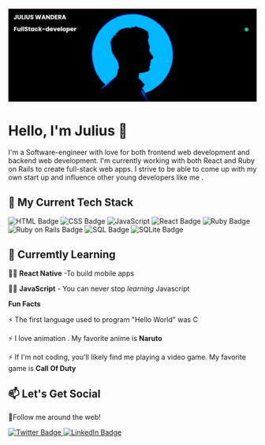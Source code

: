![Julius Wanderra GitHub Banner](banner%20(1).png)




# Hello, I'm Julius 👋

<!--
**wandera7/wandera7** is a ✨ _special_ ✨ repository because its `README.md` (this file) appears on your GitHub profile.

Here are some ideas to get you started:

- 🔭 I’m currently working on ...
- 🌱 I’m currently learning ...
- 👯 I’m looking to collaborate on ...
- 🤔 I’m looking for help with ...
- 💬 Ask me about ...
- 📫 How to reach me: ...
- 😄 Pronouns: ...
- ⚡ Fun fact: ...
-->
I'm a Software-engineer with love for both frontend web development and backend web development. I'm currently working with both React and Ruby on Rails to create full-stack web apps. I strive to be able to come up with my own start up and influence other young developers like me .

## 🔭 My Current Tech Stack
![HTML Badge](https://img.shields.io/badge/HTML5-E34F26?style=for-the-badge&logo=html5&logoColor=white)
![CSS Badge](https://img.shields.io/badge/CSS3-1572B6?style=for-the-badge&logo=css3&logoColor=white)
![JavaScript](https://img.shields.io/badge/JavaScript-323330?style=for-the-badge&logo=javascript&logoColor=F7DF1E)
![React Badge](https://img.shields.io/badge/React-20232A?style=for-the-badge&logo=react&logoColor=61DAFB)
![Ruby Badge](https://img.shields.io/badge/Ruby-CC342D?style=for-the-badge&logo=ruby&logoColor=white)
![Ruby on Rails Badge](https://img.shields.io/badge/Ruby_on_Rails-CC0000?style=for-the-badge&logo=ruby-on-rails&logoColor=white)
![SQL Badge](https://img.shields.io/badge/MySQL-00000F?style=for-the-badge&logo=mysql&logoColor=white)
![SQLite Badge](https://img.shields.io/badge/SQLite-07405E?style=for-the-badge&logo=sqlite&logoColor=white)

## 🌱 Curremtly Learning
👨‍💻 **React Native** -To build mobile apps

👨‍💻 **JavaScript** - You can never stop *learning* Javascript

**Fun Facts**

⚡ The first language used to program "Hello World" was C

⚡ I love animation . My favorite anime is **Naruto**

⚡ If I'm not coding, you'll likely find me playing a video game. My favorite game is **Call Of Duty**



## 📫 Let's Get Social
📄Follow me around the web!

<a href="https://twitter.com/Ghostkejr">
   <img
   src="https://img.shields.io/badge/Twitter-1DA1F2?style=for-the-badge&logo=twitter&logoColor=white"
   alt="Twitter Badge"
   >
</a>
<a href="https://www.linkedin.com/in/julius-wandera-84ba80213/">
   <img
   src="https://img.shields.io/badge/LinkedIn-0077B5?style=for-the-badge&logo=linkedin&logoColor=white"
   alt="LinkedIn Badge"
   >
</a>
